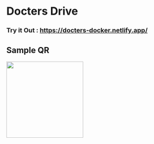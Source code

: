 # Docters Drive
### Try it Out : https://docters-docker.netlify.app/

## Sample QR
<img width="200" src="https://res.cloudinary.com/dbxjn1iqt/image/upload/v1665903027/patient_files/fa6xshbowh5vpukizd9f.png"/>
